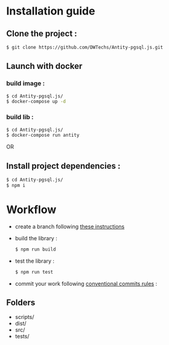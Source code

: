 # Installation guide

## Clone the project :

  ```bash
  $ git clone https://github.com/DWTechs/Antity-pgsql.js.git
  ```

## Launch with docker
 
  ### build image : 
  ```bash
  $ cd Antity-pgsql.js/
  $ docker-compose up -d
  ```
  
  ### build lib : 
  ```bash
  $ cd Antity-pgsql.js/
  $ docker-compose run antity
  ```
  
OR

## Install project dependencies :

  ```bash
  $ cd Antity-pgsql.js/
  $ npm i
  ```

# Workflow

- create a branch following [these instructions](https://lcluber.github.io/LeadDevToolkit/docs/git/branch.html)

- build the library :

  ```bash
  $ npm run build
  ```

- test the library :

  ```bash
  $ npm run test
  ```

- commit your work following [conventional commits rules](https://lcluber.github.io/LeadDevToolkit/docs/git/commit.html) :


## Folders

- scripts/
- dist/
- src/
- tests/

